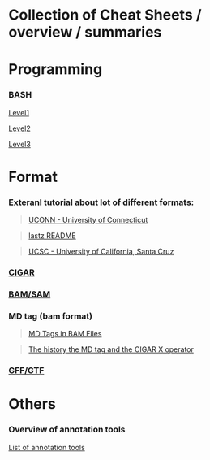 Collection of Cheat Sheets / overview / summaries
===========================

# Programming

### BASH
[Level1](https://github.com/NBISweden/GAAS/blob/master/annotation/CheatSheet/Bash_cheat_%20sheet_level1.pdf)

[Level2](https://github.com/NBISweden/GAAS/blob/master/annotation/CheatSheet/Bash_cheat_%20sheet_level2.pdf) 

[Level3](https://github.com/NBISweden/GAAS/blob/master/annotation/CheatSheet/Bash_cheat_%20sheet_level3.pdf) 
 
# Format

### Exteranl tutorial about lot of different formats:
 >[UCONN - University of Connecticut](https://bioinformatics.uconn.edu/resources-and-events/tutorials-2/file-formats-tutorial/)
 
 >[lastz README](http://www.bx.psu.edu/~rsharris/lastz/newer/README.lastz-1.02.40.html#ex_cigar)
 
 >[UCSC - University of California, Santa Cruz](https://genome.ucsc.edu/FAQ/FAQformat.html)

### [CIGAR](cigar.md)
### [BAM/SAM](https://samtools.github.io/hts-specs/SAMv1.pdf)
### MD tag (bam format)

 >[MD Tags in BAM Files](https://github.com/vsbuffalo/devnotes/wiki/The-MD-Tag-in-BAM-Files)
    
 >[The history the MD tag and the CIGAR X operator](http://lh3.github.io/2018/03/27/the-history-the-cigar-x-operator-and-the-md-tag)
    
### [GFF/GTF](gxf.md)

# Others

### Overview of annotation tools
[List of annotation tools](https://github.com/NBISweden/GAAS/blob/master/annotation/CheatSheet/annotation_tools.md)
